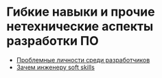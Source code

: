 # Гибкие навыки и прочие нетехнические аспекты разработки ПО
- [Проблемные личности среди разработчиков](https://habr.com/post/431534)
- [Зачем инженеру soft skills](https://habr.com/company/epam_systems/blog/418621/)
